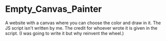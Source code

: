 # Empty_Canvas_Painter
A website with a canvas where you can choose the color and draw in it.
The JS script isn't written by me. The credit for whoever wrote it is given in the script. (I was going to write it but why reinvent the wheel.)
